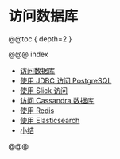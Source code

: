 # 访问数据库

@@toc { depth=2 }

@@@ index

* [访问数据库](database.0.md)
* [使用 JDBC 访问 PostgreSQL](database.1.md)
* [使用 Slick 访问](database.2.md)
* [访问 Cassandra 数据库](database.3.md)
* [使用 Redis](database.4.md)
* [使用 Elasticsearch](database.5.md)
* [小结](database.z.md)

@@@
